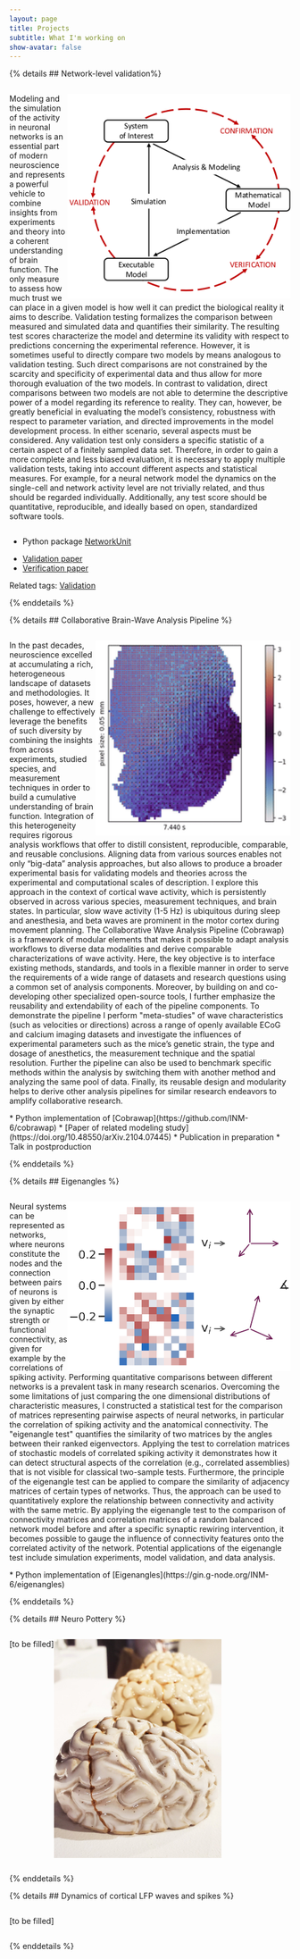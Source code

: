 ```yaml
---
layout: page
title: Projects
subtitle: What I'm working on
show-avatar: false
---
```


{% details ## Network-level validation%}
<p style="display:inline-block">
<img src="/assets/img/validation_environment.png" style="float:right" alt="" width="400"/>
Modeling and the simulation of the activity in neuronal networks is an essential part of modern neuroscience and represents a powerful vehicle to combine insights from experiments and theory into a coherent understanding of brain function.
The only measure to assess how much trust we can place in a given model is how well it can predict the biological reality it aims to describe. Validation testing formalizes the comparison between measured and simulated data and quantifies their similarity. The resulting test scores characterize the model and determine its validity with respect to predictions concerning the experimental reference. However, it is sometimes useful to directly compare two models by means analogous to validation testing. Such direct comparisons are not constrained by the scarcity and specificity of experimental data and thus allow for more thorough evaluation of the two models. In contrast to validation, direct comparisons between two models are not able to determine the descriptive power of a model regarding its reference to reality. They can, however, be greatly beneficial in evaluating the model’s consistency, robustness with respect to parameter variation, and directed improvements in the model development process.
In either scenario, several aspects must be considered. Any validation test only considers a specific statistic of a certain aspect of a finitely sampled data set. Therefore, in order to gain a more complete and less biased evaluation, it is necessary to apply multiple validation tests, taking into account different aspects and statistical measures. For example, for a neural network model the dynamics on the single-cell and network activity level are not trivially related, and thus should be regarded individually. Additionally, any test score should be quantitative, reproducible, and ideally based on open, standardized software tools.
</p>
<br>

* Python package [NetworkUnit](https://github.com/INM-6/NetworkUnit)
<!-- * Interactive tutorial [notebook](https://gke.mybinder.org/v2/gh/INM-6/NetworkUnit/master?filepath=examples%2Findex.ipynb) -->
* [Validation paper](https://doi.org/10.3389/fninf.2018.00090)
* [Verification paper](https://doi.org/10.3389/fninf.2018.00081)

Related tags: [Validation](../tags/#validation)
<!-- ![](/assets/rasterplot.png)
![](/assets/validation_results.png) -->

{% enddetails %}


{% details ## Collaborative Brain-Wave Analysis Pipeline %}
<p style="display:inline-block">
<img src="/assets/img/slow_waves.gif" style="float:right" alt="" width="350"/>
In the past decades, neuroscience excelled at accumulating a rich, heterogeneous landscape of datasets and methodologies. It poses, however, a new challenge to effectively leverage the benefits of such diversity by combining the insights from across experiments, studied species, and measurement techniques in order to build a cumulative understanding of brain function. 
Integration of this heterogeneity requires rigorous analysis workflows that offer to distill consistent, reproducible, comparable, and reusable conclusions. Aligning data from various sources enables not only “big-data” analysis approaches, but also allows to produce a broader experimental basis for validating models and theories across the experimental and computational scales of description. 
I explore this approach in the context of cortical wave activity, which is persistently observed in across various species, measurement techniques, and brain states. In particular, slow wave activity (1-5 Hz) is ubiquitous during sleep and anesthesia, and beta waves are prominent in the motor cortex during movement planning.
The Collaborative Wave Analysis Pipeline (Cobrawap) is a framework of modular elements that makes it possible to adapt analysis workflows to diverse data modalities and derive comparable characterizations of wave activity. Here, the key objective is to interface existing methods, standards, and tools in a flexible manner in order to serve the requirements of a wide range of datasets and research questions using a common set of analysis components. Moreover, by building on and co-developing other specialized open-source tools, I further emphasize the reusability and extendability of each of the pipeline components. 
To demonstrate the pipeline I perform "meta-studies" of wave characteristics (such as velocities or directions) across a range of openly available ECoG and calcium imaging datasets and investigate the influences of experimental parameters such as the mice’s genetic strain, the type and dosage of anesthetics, the measurement technique and the spatial resolution. Further the pipeline can also be used to benchmark
specific methods within the analysis by switching them with another method and analyzing the same pool of data. Finally, its reusable design  and modularity helps to derive other analysis pipelines for similar research endeavors to amplify collaborative research.
</p>
<br>
* Python implementation of [Cobrawap](https://github.com/INM-6/cobrawap)
* [Paper of related modeling study](https://doi.org/10.48550/arXiv.2104.07445)
* Publication in preparation
* Talk in postproduction

<!-- Related tags: [Validation](../tags/#validation) -->
{% enddetails %}

{% details ## Eigenangles %}
<p style="display:inline-block">
<img src="/assets/img/eigenangles.png" style="float:right" alt="" width="400"/>
Neural systems can be represented as networks, where neurons constitute the nodes and the connection between pairs of neurons is given by either the synaptic strength or functional connectivity, as given for example by the correlations of spiking activity.
Performing quantitative comparisons between different networks is a prevalent task in many research scenarios. Overcoming the some limitations of just comparing the one dimensional distributions of characteristic measures, I constructed a statistical test for the
comparison of matrices representing pairwise aspects of neural networks, in particular the correlation of spiking activity and the anatomical connectivity. 
The "eigenangle test" quantifies the similarity of two matrices by the angles between their ranked eigenvectors. Applying the test to correlation matrices of stochastic models of correlated spiking activity it demonstrates how it can detect structural aspects of the correlation (e.g., correlated assemblies) that is not visible for classical two-sample tests.
Furthermore, the principle of the eigenangle test can be applied to compare the similarity of adjacency matrices of certain types of networks. Thus, the approach can be used to quantitatively explore the relationship between connectivity and activity with the same metric. By applying the eigenangle test to the comparison of connectivity matrices and correlation matrices of a random balanced network model before and after a specific synaptic rewiring intervention, it becomes possible to gauge the influence of connectivity features onto the correlated activity of the network. Potential applications of the eigenangle test include simulation experiments, model validation, and data analysis.
</p>
<br>
* Python implementation of [Eigenangles](https://gin.g-node.org/INM-6/eigenangles)

<!-- ![](/assets/rasterplot.png)
![](/assets/validation_results.png) -->

{% enddetails %}

{% details ## Neuro Pottery %}
<p style="display:inline-block">
<img src="/assets/img/post_kintsugi_brain/close-up_exhibition_shot.jpeg" style="float:right" alt="" width="300"/>
[to be filled]
</p>

{% enddetails %}

{% details ## Dynamics of cortical LFP waves and spikes %}
<p style="display:inline-block">
<!-- <img src="/assets/img/post_kintsugi_brain/20210818_112047.jpg" style="float:right" alt="" width="400"/> -->
[to be filled]
</p>

{% enddetails %}

<!-- <h2 class="details-empty"> Links to related projects</h2>

<div style="content: ''; clear: both; display: table;">
<a href="https://elephant.readthedocs.io/en/latest/" style="float: left; width: 20%; padding: 5px">
<img src="https://elephant.readthedocs.io/en/latest/_static/elephant_logo_sidebar.png" alt="Elephant" style="padding-top: 10px;">
</a>
&nbsp; &nbsp; &nbsp; &nbsp;
<a href="https://neo.readthedocs.io/en/latest/" style="float: left; width: 20%; padding: 5px">
<img src="https://neo.readthedocs.io/en/latest/_images/neologo.png" alt="Neo" style="padding-top: 40px;">
</a>
&nbsp; &nbsp; &nbsp; &nbsp;
<a href="https://github.com/scidash/sciunit" style="float: left; width: 20%; padding: 5px">
<img src="https://raw.githubusercontent.com/scidash/assets/master/logos/SciUnit/sci-unit-square-small.png" alt="SciUnit" style="padding-left: 10px; padding-right: 10px;">
</a>
&nbsp; &nbsp; &nbsp; &nbsp;
<a href="https://wiki.ebrains.eu/bin/view/Main/" style="float: left; width: 20%; padding: 5px">
<img src="/assets/img/ebrains_logo.png" alt="EBRAINS" style="padding-left: 15px; padding-right:15px;">
</a>
</div> -->

<!--# Side projects
    workflow management
    real-time collaborative online html editor-->
